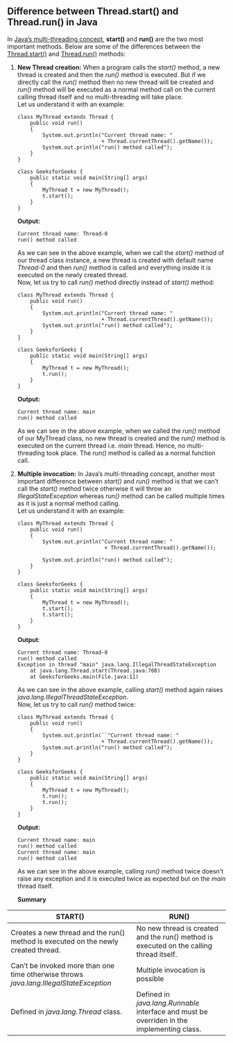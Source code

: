 ## Difference between Thread.start() and Thread.run() in Java
In  [Java’s multi-threading concept](https://www.geeksforgeeks.org/multithreading-in-java/),  **start()**  and  **run()**  are the two most important methods. Below are some of the differences between the  [Thread.start()](https://www.geeksforgeeks.org/start-function-multithreading-java/)  and  [Thread.run()](https://www.geeksforgeeks.org/java-lang-thread-class-java/)  methods:

1.  **New Thread creation:** When a program calls the  _start()_  method, a new thread is created and then the  _run()_  method is executed. But if we directly call the  _run()_  method then no new thread will be created and  _run()_  method will be executed as a normal method call on the current calling thread itself and no multi-threading will take place.  
    Let us understand it with an example:
    ```
    class MyThread extends Thread {
        public void run()
        {
            System.out.println("Current thread name: "
                               + Thread.currentThread().getName());
            System.out.println("run() method called");
        }
    }
    
    class GeeksforGeeks {
        public static void main(String[] args)
        {
            MyThread t = new MyThread();
            t.start();
        }
    }
    ```
    **Output:**
    ```
    Current thread name: Thread-0
    run() method called
    ```
    As we can see in the above example, when we call the  _start()_  method of our thread class instance, a new thread is created with default name  _Thread-0_  and then  _run()_  method is called and everything inside it is executed on the newly created thread.  
    Now, let us try to call  _run()_  method directly instead of  _start()_  method:
    ```
    class MyThread extends Thread {
        public void run()
        {
            System.out.println("Current thread name: "
                               + Thread.currentThread().getName());
            System.out.println("run() method called");
        }
    }
    
    class GeeksforGeeks {
        public static void main(String[] args)
        {
            MyThread t = new MyThread();
            t.run();
        }
    }
    ```
    **Output:**
    ```
    Current thread name: main
    run() method called
    ```
    As we can see in the above example, when we called the  _run()_  method of our MyThread class, no new thread is created and the  _run()_ method is executed on the current thread i.e.  _main_  thread. Hence, no multi-threading took place. The  _run()_  method is called as a normal function call.
    
2.  **Multiple invocation:** In Java’s multi-threading concept, another most important difference between  _start()_  and  _run()_  method is that we can’t call the  _start()_  method twice otherwise it will throw an  _IllegalStateException_  whereas  _run()_  method can be called multiple times as it is just a normal method calling.  
    Let us understand it with an example:
    ```
    class MyThread extends Thread {
        public void run()
        {
            System.out.println("Current thread name: "
                                + Thread.currentThread().getName());

            System.out.println("run() method called");
        }
    }
    
    class GeeksforGeeks {
        public static void main(String[] args)
        {
            MyThread t = new MyThread();
            t.start();
            t.start();
        }
    }
    ```
    **Output**:
    ```
    Current thread name: Thread-0
    run() method called
    Exception in thread "main" java.lang.IllegalThreadStateException
        at java.lang.Thread.start(Thread.java:708)
        at GeeksforGeeks.main(File.java:11)
    ```
    As we can see in the above example, calling  _start()_  method again raises  _java.lang.IllegalThreadStateException_.  
    Now, let us try to call  _run()_  method twice:
    ```
    class MyThread extends Thread {
        public void run()
        {
            System.out.println(``"Current thread name: "
                               + Thread.currentThread().getName());
            System.out.println("run() method called");
        }
    }
    
    class GeeksforGeeks {
        public static void main(String[] args)
        {
            MyThread t = new MyThread();
            t.run();
            t.run();
        }
    }
    ```
    **Output:**
    ```
    Current thread name: main
    run() method called
    Current thread name: main
    run() method called
    ```
    As we can see in the above example, calling  _run()_  method twice doesn’t raise any exception and it is executed twice as expected but on the  _main_ thread itself.
    
    **Summary**
    
START() | RUN()
--- | ---
Creates a new thread and the run() method is executed on the newly created thread.| No new thread is created and the run() method is executed on the calling thread itself.
Can’t be invoked more than one time otherwise throws  _java.lang.IllegalStateException_ | Multiple invocation is possible
Defined in  _java.lang.Thread_  class. | Defined in  _java.lang.Runnable_  interface and must be overriden in the implementing class.